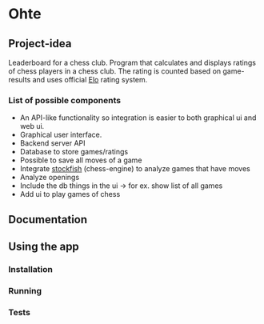 # Ohte

## Project-idea
Leaderboard for a chess club. Program that calculates and displays ratings of
chess players in a chess club. The rating is counted based on game-results and
uses official [Elo](https://en.wikipedia.org/wiki/Chess_rating_system#Elo_rating_system) rating system.

### List of possible components

* An API-like functionality so integration is easier to both graphical ui and web ui.
* Graphical user interface.
* Backend server API
* Database to store games/ratings
* Possible to save all moves of a game
* Integrate [stockfish](https://github.com/official-stockfish/Stockfish) (chess-engine) to analyze games that have moves
* Analyze openings
* Include the db things in the ui -> for ex. show list of all games
* Add ui to play games of chess


## Documentation


## Using the app

### Installation
### Running
### Tests
